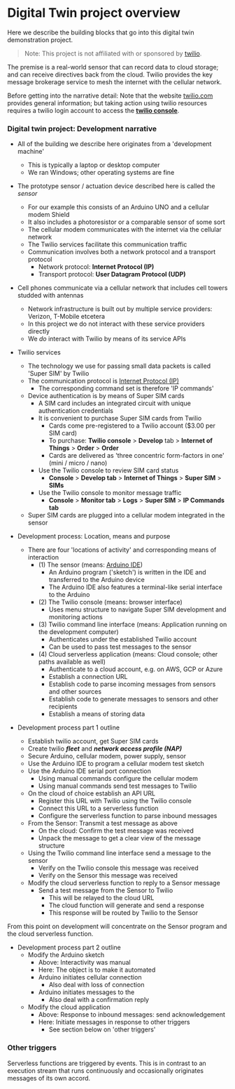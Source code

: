 # Digital Twin project overview


Here we describe the building blocks that go into this digital twin demonstration project.


> Note: This project is not affiliated with or sponsored by [twilio](https://twilio.com).


The premise is a real-world sensor that can record data to cloud storage; and can receive
directives back from the cloud. Twilio provides the key message brokerage service to mesh
the internet with the cellular network. 


Before getting into the narrative detail: Note that the website 
[twilio.com](https://twilio.com) provides general information; but taking action
using twilio resources requires a twilio login account 
to access the [**twilio console**](https://console.twilio.com).


### Digital twin project: Development narrative


- All of the building we describe here originates from a 'development machine'
    - This is typically a laptop or desktop computer
    - We ran Windows; other operating systems are fine
    
- The prototype sensor / actuation device described here is called the *sensor*
    - For our example this consists of an Arduino UNO and a cellular modem Shield
    - It also includes a photoresistor or a comparable sensor of some sort
    - The cellular modem communicates with the internet via the cellular network
    - The Twilio services facilitate this communication traffic
    - Communication involves both a network protocol and a transport protocol
        - Network protocol: **Internet Protocol (IP)**
        - Transport protocol: **User Datagram Protocol (UDP)**
        
        
- Cell phones communicate via a cellular network that includes cell towers studded with antennas
    - Network infrastructure is built out by multiple service providers: Verizon, T-Mobile etcetera
    - In this project we do not interact with these service providers directly
    - We *do* interact with Twilio by means of its service APIs
    
    
- Twilio services
    - The technology we use for passing small data packets is called 'Super SIM' by Twilio
    - The communication protocol is [Internet Protocol (IP)](https://en.wikipedia.org/wiki/Internet_Protocol)
        - The corresponding command set is therefore 'IP commands'
    - Device authentication is by means of Super SIM cards
        - A SIM card includes an integrated circuit with unique authentication credentials
        - It is convenient to purchase Super SIM cards from Twilio
            - Cards come pre-registered to a Twilio account ($3.00 per SIM card)
            - To purchase: **Twilio console** > **Develop** tab > **Internet of Things** > **Order** > **Order**
            - Cards are delivered as 'three concentric form-factors in one' (mini / micro / nano)
        - Use the Twilio console to review SIM card status
            - **Console** > **Develop tab** > **Internet of Things** > **Super SIM** > **SIMs**
        - Use the Twilio console to monitor message traffic
            - **Console** > **Monitor tab** > **Logs** > **Super SIM** > **IP Commands tab**
    - Super SIM cards are plugged into a cellular modem integrated in the sensor
    
    
- Development process: Location, means and purpose
    - There are four 'locations of activity' and corresponding means of interaction
        - (1) The sensor (means: [Arduino IDE](https://docs.arduino.cc/software/ide-v2))
            - An Arduino program ('sketch') is written in the IDE and transferred to the Arduino device
            - The Arduino IDE also features a terminal-like serial interface to the Arduino
        - (2) The Twilio console (means: browser interface)
            - Uses menu structure to navigate Super SIM development and monitoring actions
        - (3) Twilio command line interface (means: Application running on the development computer)
            - Authenticates under the established Twilio account
            - Can be used to pass test messages to the sensor
        - (4) Cloud serverless application (means: Cloud console; other paths available as well)
            - Authenticate to a cloud account, e.g. on AWS, GCP or Azure
            - Establish a connection URL
            - Establish code to parse incoming messages from sensors and other sources
            - Establish code to generate messages to sensors and other recipients
            - Establish a means of storing data
            
- Development process part 1 outline
    - Establish twilio account, get Super SIM cards
    - Create twilio ***fleet*** and ***network access profile (NAP)***
    - Secure Arduino, cellular modem, power supply, sensor 
    - Use the Arduino IDE to program a cellular modem test sketch
    - Use the Arduino IDE serial port connection
        - Using manual commands configure the cellular modem
        - Using manual commands send test messages to Twilio
    - On the cloud of choice establish an API URL
        - Register this URL with Twilio using the Twilio console
        - Connect this URL to a serverless function
        - Configure the serverless function to parse inbound messages
    - From the Sensor: Transmit a test message as above
        - On the cloud: Confirm the test message was received
        - Unpack the message to get a clear view of the message structure
    - Using the Twilio command line interface send a message to the sensor
        - Verify on the Twilio console this message was received
        - Verify on the Sensor this message was received
    - Modify the cloud serverless function to reply to a Sensor message
        - Send a test message from the Sensor to Twilio
            - This will be relayed to the cloud URL
            - The cloud function will generate and send a response
            - This response will be routed by Twilio to the Sensor
            

From this point on development will concentrate on the Sensor program and 
the cloud serverless function. 


- Development process part 2 outline
    - Modify the Arduino sketch
        - Above: Interactivity was manual
        - Here: The object is to make it automated
        - Arduino initiates cellular connection
            - Also deal with loss of connection
        - Arduino initiates messages to the
            - Also deal with a confirmation reply
    - Modify the cloud application
        - Above: Response to inbound messages: send acknowledgement
        - Here: Initiate messages in response to other triggers
            - See section below on 'other triggers'
            
            
### Other triggers

Serverless functions are triggered by events. This is in contrast to an execution stream
that runs continuously and occasionally originates messages of its own accord. 


